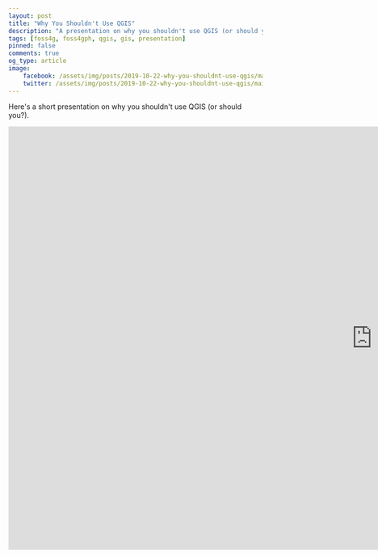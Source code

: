 ```yaml
---
layout: post
title: "Why You Shouldn't Use QGIS"
description: "A presentation on why you shouldn't use QGIS (or should you?)."
tags: [foss4g, foss4gph, qgis, gis, presentation]
pinned: false
comments: true
og_type: article
image:
    facebook: /assets/img/posts/2019-10-22-why-you-shouldnt-use-qgis/main.png
    twitter: /assets/img/posts/2019-10-22-why-you-shouldnt-use-qgis/main.png
---
```


Here's a short presentation on why you shouldn't use QGIS (or should you?).

<div class="embed-responsive embed-responsive-16by9">
    <iframe src="https://docs.google.com/presentation/d/e/2PACX-1vR8uh9nHOWsOrGenWHadgdbqWXCWEYsjJ-ijib7OfNzZrhXQQ8zJPXIvbPGYaNBxZ1ziY7yIvZt_Slx/embed?start=false&loop=false&delayms=60000" frameborder="0" width="1440" height="839" allowfullscreen="true" mozallowfullscreen="true" webkitallowfullscreen="true"></iframe>
</div>
